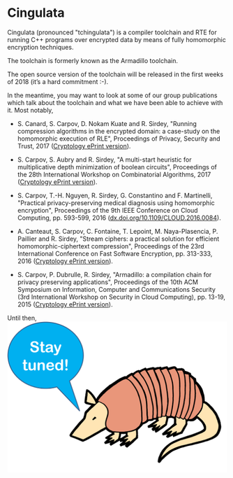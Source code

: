 # Cingulata

Cingulata (pronounced "tchingulata") is a compiler toolchain and RTE for running C++ programs over encrypted data by means of fully homomorphic encryption techniques.

The toolchain is formerly known as the Armadillo toolchain.

The open source version of the toolchain will be released in the first weeks of 2018 (it’s a hard commitment :-).

In the meantime, you may want to look at some of our group publications which talk about the toolchain and what we have been able to achieve with it. Most notably,

* S. Canard, S. Carpov, D. Nokam Kuate and R. Sirdey, "Running compression algorithms in the encrypted domain: a case-study on the homomorphic execution of RLE", Proceedings of Privacy, Security and Trust, 2017 ([Cryptology ePrint version](https://eprint.iacr.org/2017/392)).

* S. Carpov, S. Aubry and R. Sirdey, "A multi-start heuristic for multiplicative depth minimization of boolean circuits", Proceedings of the 28th International Workshop on Combinatorial Algorithms, 2017 ([Cryptology ePrint version](https://eprint.iacr.org/2017/483)).

* S. Carpov, T.-H. Nguyen, R. Sirdey, G. Constantino and F. Martinelli, "Practical privacy-preserving medical diagnosis using homomorphic encryption", Proceedings of the 9th IEEE Conference on Cloud Computing, pp. 593-599, 2016 ([dx.doi.org/10.1109/CLOUD.2016.0084](http://dx.doi.org/10.1109/CLOUD.2016.0084)).

* A. Canteaut, S. Carpov, C. Fontaine, T. Lepoint, M. Naya-Plasencia, P. Paillier and R. Sirdey, "Stream ciphers: a practical solution for efficient homomorphic-ciphertext compression", Proceedings of the 23rd International Conference on Fast Software Encryption, pp. 313-333, 2016 ([Cryptology ePrint version](https://eprint.iacr.org/2015/113)).

* S. Carpov, P. Dubrulle, R. Sirdey, "Armadillo: a compilation chain for privacy preserving applications", Proceedings of the 10th ACM Symposium on Information, Computer and Communications Security (3rd International Workshop on Security in Cloud Computing), pp. 13-19, 2015 ([Cryptology ePrint version](https://eprint.iacr.org/2014/988)).

Until then,
![Stay tuned!](deco/stay-tuned.png)
